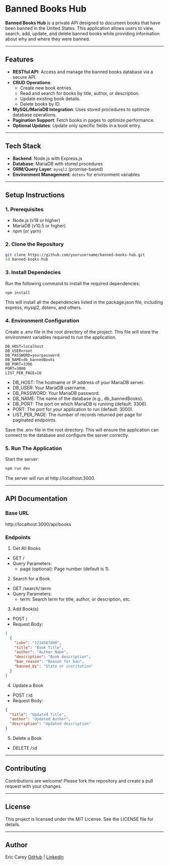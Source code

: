 # Banned Books Hub

**Banned Books Hub** is a private API designed to document books that have been banned in the United States. This application allows users to view, search, add, update, and delete banned books while providing information about why and where they were banned.

---

## Features

- **RESTful API**: Access and manage the banned books database via a secure API.
- **CRUD Operations**:
  - Create new book entries.
  - Read and search for books by title, author, or description.
  - Update existing book details.
  - Delete books by ID.
- **MySQL/MariaDB Integration**: Uses stored procedures to optimize database operations.
- **Pagination Support**: Fetch books in pages to optimize performance.
- **Optional Updates**: Update only specific fields in a book entry.

---

## Tech Stack

- **Backend**: Node.js with Express.js
- **Database**: MariaDB with stored procedures
- **ORM/Query Layer**: `mysql2` (promise-based)
- **Environment Management**: `dotenv` for environment variables

---

## Setup Instructions

### 1. Prerequisites

- Node.js (v18 or higher)
- MariaDB (v10.5 or higher)
- npm (or yarn)
  
### 2. Clone the Repository

```bash
git clone https://github.com/yourusername/banned-books-hub.git
cd banned-books-hub
```

### 3. Install Dependecies
Run the following command to install the required dependencies:

```bash 
npm install
```

This will install all the dependencies listed in the package.json file, including express, mysql2, dotenv, and others.

### 4. Environment Configuration

Create a .env file in the root directory of the project. This file will store the environment variables required to run the application.

```env
DB_HOST=localhost
DB_USER=root
DB_PASSWORD=yourpassword
DB_NAME=db_bannedBooks
DB_PORT=3306
PORT=3000
LIST_PER_PAGE=10
```

- DB_HOST: The hostname or IP address of your MariaDB server.
- DB_USER: Your MariaDB username.
- DB_PASSWORD: Your MariaDB password.
- DB_NAME: The name of the database (e.g., db_bannedBooks).
- DB_PORT: The port on which MariaDB is running (default: 3306).
- PORT: The port for your application to run (default: 3000).
- LIST_PER_PAGE: The number of records returned per page for paginated endpoints.

Save the .env file in the root directory. This will ensure the application can connect to the database and configure the server correctly.

### 5. Run The Application

Start the server:

```bash
npm run dev
```

The server will run at http://localhost:3000.

---

## API Documentation

### Base URL

http://localhost:3000/api/books

### Endpoints

1. Get All Books

- GET /
- Query Parameters:
    - page (optional): Page number (default is 1).

2. Search for a Book

- GET /search/:term
- Query Parameters:
    - term: Search term for title, author, or description, etc.

3. Add Book(s)

- POST /
- Request Body:
```json
[
  {
    "isbn": "1234567890",
    "title": "Book Title",
    "author": "Author Name",
    "description": "Book description",
    "ban_reason": "Reason for ban",
    "banned_by": "State or institution"
  }
]
```

4. Update a Book

- POST /:id
- Request Body:
```json
{
  "title": "Updated Title",
  "author": "Updated Author",
  "description": "Updated description"
}
```

5. Delete a Book

- DELETE /:id

---

## Contributing

Contributions are welcome! Please fork the repository and create a pull request with your changes.

---

## License

This project is licensed under the MIT License. See the LICENSE file for details.

---

## Author

Eric Carey
[GitHub](https://www.github.com/ericcarey286) | [LinkedIn](https://www.linkedin.com/in/ericcarey1)